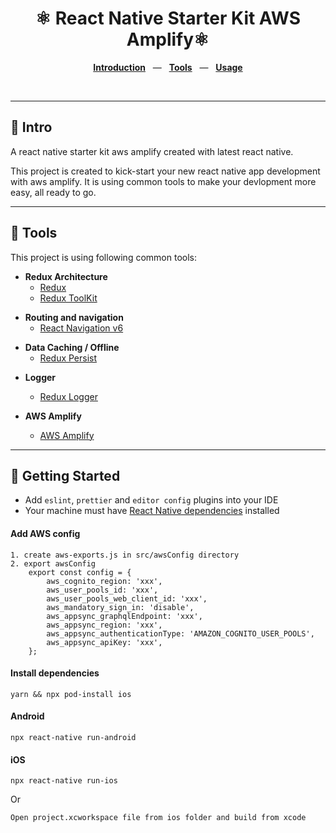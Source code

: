 <h1 align="center">⚛ React Native Starter Kit AWS Amplify⚛</h1>

<p align="center"> 
  <a href='#-intro'><b>Introduction</b></a> 
    &nbsp;&nbsp;—&nbsp;&nbsp; <a href="#-tools"><b>Tools</b></a> 
    &nbsp;&nbsp;—&nbsp;&nbsp; <a href="#-getting-started"><b>Usage</b></a> 
</p>
  
</br>

---

## 👋 Intro

A react native starter kit aws amplify created with latest react native.

This project is created to kick-start your new react native app development with aws amplify. It is using common tools to make your devlopment more easy, all ready to go.

---

## 🧰 Tools

This project is using following common tools:

- **Redux Architecture**
  - [Redux](https://redux.js.org/)
  - [Redux ToolKit](https://redux-toolkit.js.org/)

* **Routing and navigation**
  - [React Navigation v6](https://reactnavigation.org/)

- **Data Caching / Offline**
  - [Redux Persist](https://github.com/rt2zz/redux-persist#readme)

* **Logger**

  - [Redux Logger](https://github.com/LogRocket/redux-logger#readme)

* **AWS Amplify**
  - [AWS Amplify](https://docs.amplify.aws/lib/q/platform/js/)

---

## 🚀 Getting Started

- Add `eslint`, `prettier` and `editor config` plugins into your IDE
- Your machine must have [React Native dependencies](https://reactnative.dev/docs/environment-setup) installed

#### Add AWS config

    1. create aws-exports.js in src/awsConfig directory
    2. export awsConfig
        export const config = {
            aws_cognito_region: 'xxx',
            aws_user_pools_id: 'xxx',
            aws_user_pools_web_client_id: 'xxx',
            aws_mandatory_sign_in: 'disable',
            aws_appsync_graphqlEndpoint: 'xxx',
            aws_appsync_region: 'xxx',
            aws_appsync_authenticationType: 'AMAZON_COGNITO_USER_POOLS',
            aws_appsync_apiKey: 'xxx',
        };

#### Install dependencies

```
yarn && npx pod-install ios
```

#### Android

```
npx react-native run-android
```

#### iOS

```
npx react-native run-ios
```

Or

```
Open project.xcworkspace file from ios folder and build from xcode
```
